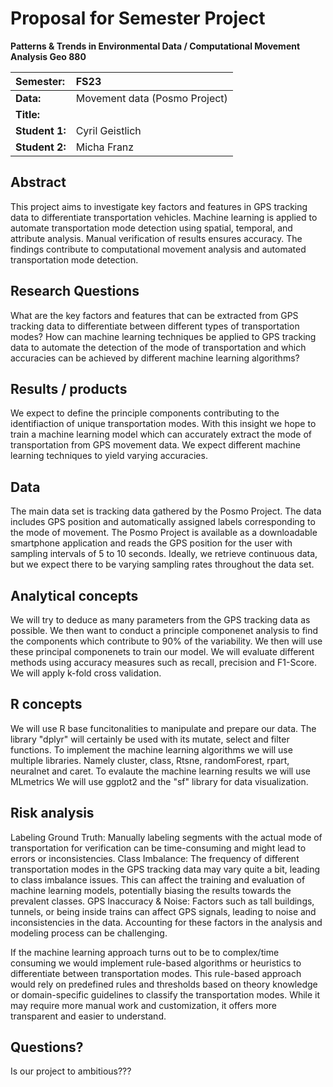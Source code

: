 # Proposal for Semester Project

**Patterns & Trends in Environmental Data / Computational Movement
Analysis Geo 880**

| Semester:      | FS23                                     |
|:---------------|:---------------------------------------- |
| **Data:**      | Movement data (Posmo Project)            |
| **Title:**     |                               |
| **Student 1:** | Cyril Geistlich                          |
| **Student 2:** | Micha Franz                              |

## Abstract 
<!-- (50-60 words) -->

This project aims to investigate key factors and features in GPS tracking data to differentiate transportation vehicles. Machine learning is applied to automate transportation mode detection using spatial, temporal, and attribute analysis. Manual verification of results ensures accuracy. The findings contribute to computational movement analysis and automated transportation mode detection.

## Research Questions
<!-- (50-60 words) -->

What are the key factors and features that can be extracted from GPS tracking data to differentiate between different types of transportation modes?
How can machine learning techniques be applied to GPS tracking data to automate the detection of the mode of transportation and which accuracies can be achieved by different machine learning algorithms?


## Results / products
<!-- What do you expect, anticipate? -->

We expect to define the principle components contributing to the identifiaction of unique transportation modes. With this insight we hope to train a machine learning model which can accurately extract the mode of transportation from GPS movement data. We expect different machine learning techniques to yield varying accuracies.  

## Data
<!-- What data will you use? Will you require additional context data? Where do you get this data from? Do you already have all the data? -->

The main data set is tracking data gathered by the Posmo Project. The data includes GPS position and automatically assigned labels corresponding to the mode of movement. The Posmo Project is available as a downloadable smartphone application and reads the GPS position for the user with sampling intervals of 5 to 10 seconds. Ideally, we retrieve continuous data, but we expect there to be varying sampling rates throughout the data set.


## Analytical concepts
<!-- Which analytical concepts will you use? What conceptual movement spaces and respective modelling approaches of trajectories will you be using? What additional spatial analysis methods will you be using? -->

We will try to deduce as many parameters from the GPS tracking data as possible. We then want to conduct a principle componenet analysis to find the components which contribute to 90% of the variability. We then will use these principal componenets to train our model. We will evaluate different methods using accuracy measures such as recall, precision and F1-Score. We will apply k-fold cross validation.

## R concepts
<!-- Which R concepts, functions, packages will you mainly use. What additional spatial analysis methods will you be using? -->

We will use R base funcitonalities to manipulate and prepare our data. The library "dplyr" will certainly be used with its mutate, select and filter functions. 
To implement the machine learning algorithms we will use multiple libraries. Namely cluster, class, Rtsne, randomForest, rpart, neuralnet and caret.
To evalaute the machine learning results we will use MLmetrics
We will use ggplot2 and the "sf" library for data visualization. 

## Risk analysis
<!-- What could be the biggest challenges/problems you might face? What is your plan B? -->

Labeling Ground Truth: Manually labeling segments with the actual mode of transportation for verification can be time-consuming and might lead to errors or inconsistencies.
Class Imbalance: The frequency of different transportation modes in the GPS tracking data may vary quite a bit, leading to class imbalance issues. This can affect the training and evaluation of machine learning models, potentially biasing the results towards the prevalent classes.
GPS Inaccuracy & Noise: Factors such as tall buildings, tunnels, or being inside trains can affect GPS signals, leading to noise and inconsistencies in the data. Accounting for these factors in the analysis and modeling process can be challenging.

If the machine learning approach turns out to be to complex/time consuming we would implement rule-based algorithms or heuristics to differentiate between transportation modes. This rule-based approach would rely on predefined rules and thresholds based on theory knowledge or domain-specific guidelines to classify the transportation modes. While it may require more manual work and customization, it offers more transparent and easier to understand.

## Questions? 
<!-- Which questions would you like to discuss at the coaching session? -->
Is our project to ambitious???
